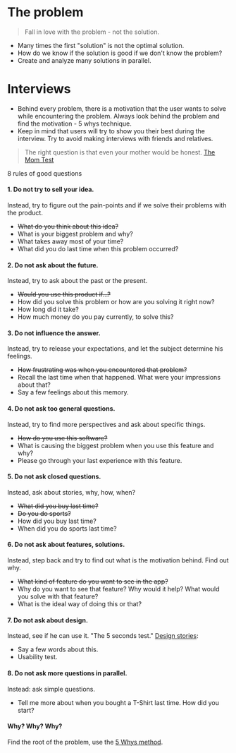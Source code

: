 # The problem


> Fall in love with the problem - not the solution.


- Many times the first "solution" is not the optimal solution.
- How do we know if the solution is good if we don't know the problem?
- Create and analyze many solutions in parallel.



# Interviews

- Behind every problem, there is a motivation that the user wants to solve while encountering the problem. Always look behind the problem and find the motivation - 5 whys technique.
- Keep in mind that users will try to show you their best during the interview. Try to avoid making interviews with friends and relatives. 
> The right question is that even your mother would be honest. [The Mom Test](https://medium.com/@nataliekorotaeva/how-to-talk-with-your-users-3-takeaways-from-the-mom-test-by-rob-fitzpatrick-bbeb4a93ba07)  

8 rules of good questions

#### 1. Do not try to sell your idea. 
Instead, try to figure out the pain-points and if we solve their problems with the product.
  - ~~What do you think about this idea?~~
  - What is your biggest problem and why?
  - What takes away most of your time?
  - What did you do last time when this problem occurred? 
 
#### 2. Do not ask about the future.
Instead, try to ask about the past or the present.  
  - ~~Would you use this product if...?~~
  - How did you solve this problem or how are you solving it right now?
  - How long did it take?
  - How much money do you pay currently, to solve this?
  
#### 3. Do not influence the answer.
Instead, try to release your expectations, and let the subject determine his feelings. 
  - ~~How frustrating was when you encountered that problem?~~
  - Recall the last time when that happened. What were your impressions about that?
  - Say a few feelings about this memory. 
  
#### 4. Do not ask too general questions.
Instead, try to find more perspectives and ask about specific things.
  - ~~How do you use this software?~~
  - What is causing the biggest problem when you use this feature and why?
  - Please go through your last experience with this feature.

#### 5. Do not ask closed questions. 
Instead, ask about stories, why, how, when?
  - ~~What did you buy last time?~~
  - ~~Do you do sports?~~
  - How did you buy last time?
  - When did you do sports last time?
  
#### 6. Do not ask about features, solutions.
Instead, step back and try to find out what is the motivation behind. Find out why.
  - ~~What kind of feature do you want to see in the app?~~
  - Why do you want to see that feature? Why would it help? What would you solve with that feature?
  - What is the ideal way of doing this or that?
  
#### 7. Do not ask about design. 
Instead, see if he can use it. "The 5 seconds test." [Design stories](https://blog.uxfol.io/):
  - Say a few words about this.
  - Usability test. 
  
#### 8. Do not ask more questions in parallel.
Instead: ask simple questions.
  - Tell me more about when you bought a T-Shirt last time. How did you start? 
  
#### Why? Why? Why?

Find the root of the problem, use the [5 Whys method](https://en.wikipedia.org/wiki/Sakichi_Toyoda).
